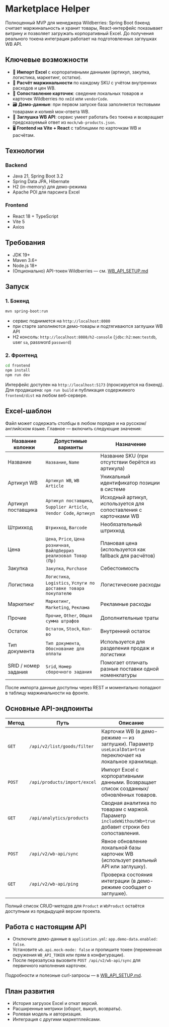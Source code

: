 # Marketplace Helper

Полноценный MVP для менеджера Wildberries: Spring Boot бэкенд считает маржинальность и хранит товары, React-интерфейс показывает витрину и позволяет загружать корпоративный Excel. До получения реального токена интеграция работает на подготовленных заглушках WB API.

## Ключевые возможности

- 🧾 **Импорт Excel** с корпоративными данными (артикул, закупка, логистика, маркетинг, остатки).
- 🧮 **Расчёт маржинальности** по каждому SKU с учётом внутренних расходов и цен WB.
- 🧷 **Сопоставление карточек**: сведение локальных товаров и карточек Wildberries по `nmId` или `vendorCode`.
- 🗃️ **Демо-данные**: при первом запуске база заполняется тестовыми товарами и копией мок-ответа WB.
- 🔌 **Заглушка WB API**: сервис умеет работать без токена и возвращает предсказуемый ответ из `mock/wb-products.json`.
- 🖥️ **Frontend на Vite + React** c таблицами по карточкам WB и расчётам.

## Технологии

### Backend
- Java 21, Spring Boot 3.2
- Spring Data JPA, Hibernate
- H2 (in-memory) для демо-режима
- Apache POI для парсинга Excel

### Frontend
- React 18 + TypeScript
- Vite 5
- Axios

## Требования

- JDK 19+
- Maven 3.6+
- Node.js 18+
- (Опционально) API-токен Wildberries — см. [WB_API_SETUP.md](WB_API_SETUP.md)

## Запуск

### 1. Бэкенд
```bash
mvn spring-boot:run
```
- сервис поднимется на `http://localhost:8080`
- при старте заполняются демо-товары и подтягиваются заглушки WB API
- H2 консоль: `http://localhost:8080/h2-console` (`jdbc:h2:mem:testdb`, user `sa`, password `password`)

### 2. Фронтенд
```bash
cd frontend
npm install
npm run dev
```
Интерфейс доступен на `http://localhost:5173` (проксируется на бэкенд). Для продакшена: `npm run build` и публикация содержимого `frontend/dist` на любом веб-сервере.

## Excel-шаблон

Файл может содержать столбцы в любом порядке и на русском/английском языке. Главное — включить следующие значения:

| Название колонки | Допустимые варианты | Назначение |
|------------------|---------------------|------------|
| Название         | `Название`, `Name`  | Название SKU (при отсутствии берётся из артикула) |
| Артикул WB       | `Артикул WB`, `WB Article` | Уникальный идентификатор позиции в системе |
| Артикул поставщика | `Артикул поставщика`, `Supplier Article`, `Vendor Code`, `Артикул` | Исходный артикул, используется для сопоставления с карточками WB |
| Штрихкод         | `Штрихкод`, `Barcode` | Необязательный штрихкод |
| Цена             | `Цена`, `Price`, `Цена розничная`, `Вайлдберриз реализовал Товар (Пр)` | Плановая цена (используется как fallback для расчётов) |
| Закупка          | `Закупка`, `Purchase` | Себестоимость |
| Логистика        | `Логистика`, `Logistics`, `Услуги по доставке товара покупателю` | Логистические расходы |
| Маркетинг        | `Маркетинг`, `Marketing`, `Реклама` | Рекламные расходы |
| Прочие           | `Прочие`, `Other`, `Общая сумма штрафов` | Дополнительные траты |
| Остаток          | `Остаток`, `Stock`, `Кол-во` | Внутренний остаток |
| Тип документа    | `Тип документа`, `Обоснование для оплаты` | Используется для разделения продаж и логистики |
| SRID / номер задания | `Srid`, `Номер сборочного задания` | Помогает отличать разные поставки одной номенклатуры |

После импорта данные доступны через REST и моментально попадают в таблицу маржинальности на фронте.

## Основные API-эндпоинты

| Метод | Путь | Описание |
|-------|------|----------|
| `GET` | `/api/v2/list/goods/filter` | Карточки WB (в демо-режиме — из заглушки). Параметр `useLocalData=true` переключает на локальное хранилище. |
| `POST` | `/api/products/import/excel` | Импорт Excel с корпоративными данными. Возвращает список созданных/обновлённых товаров. |
| `GET` | `/api/analytics/products` | Сводная аналитика по товарам с маржой. Параметр `includeWithoutWb=true` добавит строки без сопоставления. |
| `POST` | `/api/v2/wb-api/sync` | Явное обновление локальной базы карточек WB (использует реальный API или заглушку). |
| `GET` | `/api/v2/wb-api/ping` | Проверка состояния интеграции (в демо-режиме сообщает о заглушке). |

Полный список CRUD-методов для `Product` и `WbProduct` остаётся доступным из предыдущей версии проекта.

## Работа с настоящим API

- Отключите демо-данные в `application.yml`: `app.demo-data.enabled: false`.
- Установите `wb.api.mock-mode: false` и пропишите токен (переменная окружения `WB_API_TOKEN` или прям в конфигурации).
- После перезапуска вызовите `POST /api/v2/wb-api/sync` для первичного наполнения карточек.

Подробности и полезные curl-запросы — в [WB_API_SETUP.md](WB_API_SETUP.md).

## План развития

- История загрузок Excel и откат версий.
- Расширенные метрики (оборот, выкуп, возвраты).
- Ролевая модель и авторизация.
- Интеграция с другими маркетплейсами.
